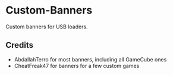 # Custom-Banners
Custom banners for USB loaders.

## Credits

- AbdallahTerro for most banners, including all GameCube ones
- CheatFreak47 for banners for a few custom games
